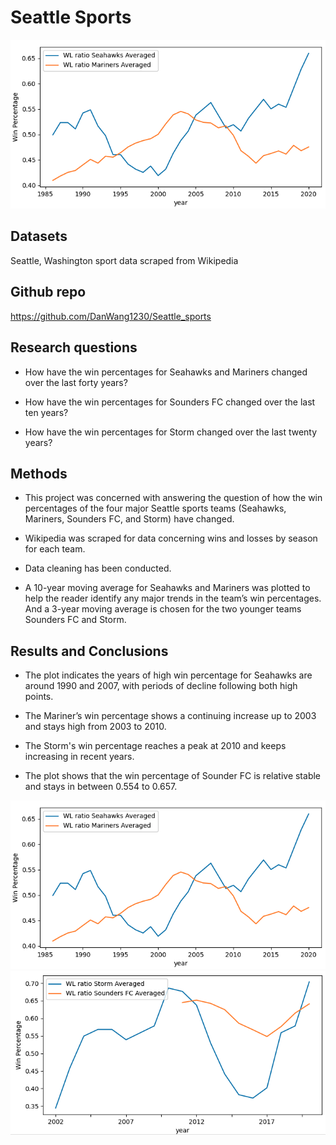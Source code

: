# Seattle Sports
![img1](images_seattle_sports/seahawks_mariners.png)

## Datasets

Seattle, Washington sport data scraped from Wikipedia

## Github repo

<https://github.com/DanWang1230/Seattle_sports>

## Research questions

* How have the win percentages for Seahawks and Mariners changed over the last forty years?

* How have the win percentages for Sounders FC changed over the last ten years?

* How have the win percentages for Storm changed over the last twenty years?

## Methods

* This project was concerned with answering the question of how the win percentages of the four major Seattle sports teams (Seahawks, Mariners, Sounders FC, and Storm) have changed.
* Wikipedia was scraped for data concerning wins and losses by season for each team. 

* Data cleaning has been conducted.

* A 10-year moving average for Seahawks and Mariners was plotted to help the reader identify any major trends in the team’s win percentages. And a 3-year moving average is chosen for the two younger teams Sounders FC and Storm.

## Results and Conclusions

* The plot indicates the years of high win percentage for Seahawks are around 1990 and 2007, with periods of decline following both high points.

* The Mariner’s win percentage shows a continuing increase up to 2003 and stays high from 2003 to 2010.

* The Storm's win percentage reaches a peak at 2010 and keeps increasing in recent years.

* The plot shows that the win percentage of Sounder FC is relative stable and stays in between 0.554 to 0.657.

![img1](images_seattle_sports/seahawks_mariners.png)
![img1](images_seattle_sports/sounders_storm.png)